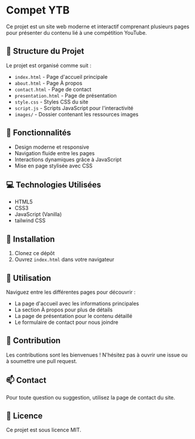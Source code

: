 # Compet YTB

Ce projet est un site web moderne et interactif comprenant plusieurs pages pour présenter du contenu lié à une compétition YouTube.

## 📁 Structure du Projet

Le projet est organisé comme suit :
- `index.html` - Page d'accueil principale
- `about.html` - Page À propos
- `contact.html` - Page de contact
- `presentation.html` - Page de présentation
- `style.css` - Styles CSS du site
- `script.js` - Scripts JavaScript pour l'interactivité
- `images/` - Dossier contenant les ressources images

## 🚀 Fonctionnalités

- Design moderne et responsive
- Navigation fluide entre les pages
- Interactions dynamiques grâce à JavaScript
- Mise en page stylisée avec CSS

## 💻 Technologies Utilisées

- HTML5
- CSS3
- JavaScript (Vanilla)
- tailwind CSS

## 🔧 Installation

1. Clonez ce dépôt
2. Ouvrez `index.html` dans votre navigateur

## 📝 Utilisation

Naviguez entre les différentes pages pour découvrir :
- La page d'accueil avec les informations principales
- La section À propos pour plus de détails
- La page de présentation pour le contenu détaillé
- Le formulaire de contact pour nous joindre

## 🤝 Contribution

Les contributions sont les bienvenues ! N'hésitez pas à ouvrir une issue ou à soumettre une pull request.

## 📫 Contact

Pour toute question ou suggestion, utilisez la page de contact du site.

## 📜 Licence

Ce projet est sous licence MIT. 